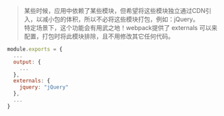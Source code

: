 > 某些时候，应用中依赖了某些模块，但希望将这些模块独立通过CDN引入，以减小包的体积，所以不必将这些模块打包，例如：jQuery。  
> 特定场景下，这个功能会有用武之地！webpack提供了 externals 可以来配置，打包时将此模块排除，且不用修改其它任何代码。

```js
module.exports = {
  ...
  output: {
    ...
  },
  externals: {
    jquery: "jQuery"
  },
  ...
}
```